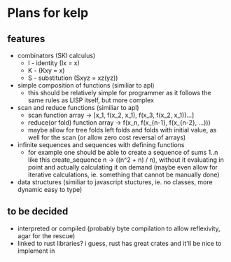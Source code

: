 # Plans for kelp
## features
- combinators (SKI calculus)
  - I - identity \(Ix = x\)
  - K - \(Kxy = x\)
  - S - substitution \(Sxyz = xz(yz)\)
- simple composition of functions (similiar to apl)
  - this should be relatively simple for programmer as it follows the same rules as LISP itself, but more complex
- scan and reduce functions (similiar to apl)
  - scan function array -> [x_1, f(x_2, x_1), f(x_3, f(x_2, x_1))...]
  - reduce(or fold) function array -> f(x_n, f(x_{n-1}, f(x_{n-2}, ...)))
  - maybe allow for tree folds left folds and folds with initial value, as well for the scan (or allow zero cost reversal of arrays)
- infinite sequences and sequences with defining functions
  - for example one should be able to create a sequence of sums 1..n like this create_sequence n -> ((n^2 + n) / n), without it evaluating in point and actually calculating it on demand (maybe even allow for iterative calculations, ie. something that cannot be manually done)
- data structures (similiar to javascript stuctures, ie. no classes, more dynamic easy to type) 
## to be decided
- interpreted or compiled (probably byte compilation to allow reflexivity, agar for the rescue)
- linked to rust libraries? i guess, rust has great crates and it'll be nice to implement in